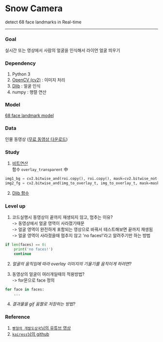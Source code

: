 # Snow Camera
detect 68 face landmarks in Real-time

---
### Goal
실시간 또는 영상에서 사람의 얼굴을 인식해서 라이언 얼굴 띄우기

### Dependency

1. Python 3
2. [OpenCV (cv2)](https://076923.github.io/posts/Python-opencv-1/) : 이미지 처리
3. [Dlib](http://blog.dlib.net/) : 얼굴 인식
4. numpy : 행렬 연산

### Model
[68 face landmark model](https://github.com/davisking/dlib-models/blob/master/shape_predictor_68_face_landmarks.dat.bz2)

### Data
인물 동영상
([무료 동영상 다운로드](https://www.pexels.com/ko-kr/search/videos/face/))

### Study
1. [비트연산](https://copycoding.tistory.com/156)  
  함수 `overlay_transparent` 中  
  ```python
  img1_bg = cv2.bitwise_and(roi.copy(), roi.copy(), mask=cv2.bitwise_not(mask))  
  img2_fg = cv2.bitwise_and(img_to_overlay_t, img_to_overlay_t, mask=mask)
  ```
2. [Dlib 함수](http://dlib.net/python/index.html)

### Level up
1. 코드실행시 동영상이 끝까지 재생되지 않고, 멈추는 이유?  
  -> 동영상에서 얼굴 영역이 사라졌기때문  
  -> 얼굴 영역이 완전하게 포함되는 영상으로 바꿔서 테스트해보면 끝까지 재생됨  
  -> 얼굴 영역이 사라졌을때 멈추지 않고 'no faces!'라고 알려주기만 하는 방법  
```python
if len(faces) == 0:
    print('no faces!')  
    continue
```   

2. <i>얼굴의 움직임에 따라 overlay 이미지의 기울기를 움직이게 하려면?</i>


3. 동영상의 얼굴이 여러개일때의 적용방법?  
  -> for문으로 face 정의
  ```python
  for face in faces:
      ...
  ```
4. <i>결과물을 gif 움짤로 저장하는 방법?</i>

### Reference
1. [`빵형의 개발도상국`님의 유튜브 영상](https://www.youtube.com/watch?v=tpWVyJqehG4&t=2s)
2. [`kairess`님의 github](https://github.com/kairess/face_detector)
